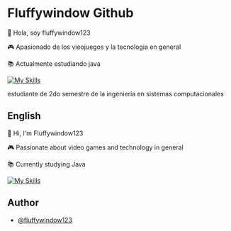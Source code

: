 
# Fluffywindow Github

👋 Hola, soy fluffywindow123

🎮 Apasionado de los vieojuegos y la tecnologia en general

📚 Actualmente estudiando java 

[![My Skills](https://skillicons.dev/icons?i=java,&theme=light)](https://skillicons.dev)

estudiante de 2do semestre de la ingenieria
en sistemas computacionales


## English

👋 Hi, I'm Fluffywindow123

🎮 Passionate about video games and technology in general

📚 Currently studying Java

[![My Skills](https://skillicons.dev/icons?i=java,&theme=light)](https://skillicons.dev)



## Author

- [@fluffywindow123](https://www.github.com/fluffywindow123)

